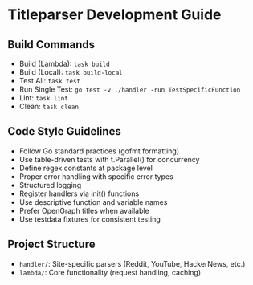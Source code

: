 # Titleparser Development Guide

## Build Commands
- Build (Lambda): `task build`
- Build (Local): `task build-local`
- Test All: `task test`
- Run Single Test: `go test -v ./handler -run TestSpecificFunction`
- Lint: `task lint`
- Clean: `task clean`

## Code Style Guidelines
- Follow Go standard practices (gofmt formatting)
- Use table-driven tests with t.Parallel() for concurrency
- Define regex constants at package level
- Proper error handling with specific error types
- Structured logging
- Register handlers via init() functions
- Use descriptive function and variable names
- Prefer OpenGraph titles when available
- Use testdata fixtures for consistent testing

## Project Structure
- `handler/`: Site-specific parsers (Reddit, YouTube, HackerNews, etc.)
- `lambda/`: Core functionality (request handling, caching)